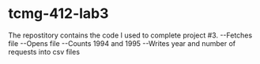 # tcmg-412-lab3
The repostitory contains the code I used to complete project #3. 
--Fetches file
--Opens file
--Counts 1994 and 1995
--Writes year and number of requests into csv files

